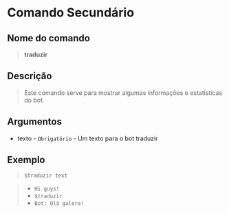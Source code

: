 # Comando Secundário

## Nome do comando
> **traduzir**

## Descrição
> Este comando serve para mostrar algumas informações e estatísticas do bot.

## Argumentos
- texto - `Obrigatório` - Um texto para o bot traduzir

## Exemplo
> `$traduzir text`

> * `Hi guys!`
> * `$traduzir`
> * `Bot: Olá galera!`